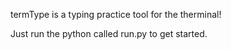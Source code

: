 termType is a typing practice tool for the therminal!

Just run the python called run.py to get started.
